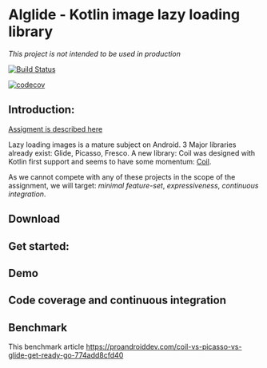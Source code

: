 # Alglide - Kotlin image lazy loading library

*This project is not intended to be used in production*

[![Build Status](https://app.bitrise.io/app/c06930e2b82dde09/status.svg?token=J82MDBOU8kzX3dNddxaIaQ&branch=master)](https://app.bitrise.io/app/c06930e2b82dde09)

[![codecov](https://codecov.io/gh/alaeri/Alglide/branch/master/graph/badge.svg)](https://codecov.io/gh/alaeri/Alglide)


## Introduction:

[Assigment is described here](https://gist.github.com/spinach/3934578e3e607050aacb66a62aadc866)

Lazy loading images is a mature subject on Android. 3 Major libraries already exist: Glide, Picasso, Fresco.
A new library: Coil was designed with Kotlin first support and seems to have some momentum: [Coil](https://github.com/coil-kt/coil).

As we cannot compete with any of these projects in the scope of the assignment, we will target: *minimal feature-set*, *expressiveness*, *continuous integration*.

## Download

## Get started:

## Demo

## Code coverage and continuous integration

## Benchmark

This benchmark article https://proandroiddev.com/coil-vs-picasso-vs-glide-get-ready-go-774add8cfd40
